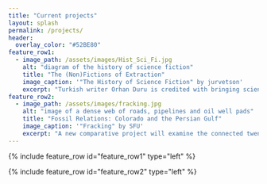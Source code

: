 ```yaml
---
title: "Current projects"
layout: splash
permalink: /projects/
header:
  overlay_color: "#52BE80"
feature_row1:
  - image_path: /assets/images/Hist_Sci_Fi.jpg
    alt: "diagram of the history of science fiction"
    title: "The (Non)Fictions of Extraction"
    image_caption: '"The History of Science Fiction" by jurvetson'
    excerpt: "Turkish writer Orhan Duru is credited with bringing science fiction and its Turkish term, *bilim kurgu*, into the language in the 1970s, at roughly the same time as another genre, the engineering master plan, became necessary to infrastructure works on Anatolian rivers. Since that time, the two types of world-making—one literary and one technical—have evolved in tandem. This research connects the production of master plans with the cultural production of science fiction narratives, illuminating how each genre expresses the boundaries of its world-making endeavors, and imagines material transformation and human-nonhuman relations."
feature_row2:
  - image_path: /assets/images/fracking.jpg
    alt: "image of a dense web of roads, pipelines and oil well pads"
    title: "Fossil Relations: Colorado and the Persian Gulf"
    image_caption: '"Fracking" by SFU'
    excerpt: "A new comparative project will examine the connected twentieth-century histories of water and oil on the Colorado High Plains and the Mesopotamian steppe. From its founding Denver, Colorado, has functioned as an energy and mining hub, which later entailed important and under-explored links to Middle Eastern societies."
---
```


{% include feature_row id="feature_row1" type="left" %}

{% include feature_row id="feature_row2" type="left" %}
